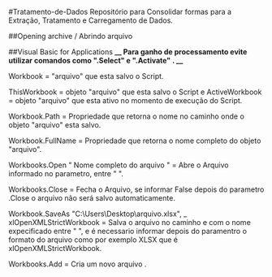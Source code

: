 #Tratamento-de-Dados
Repositório para Consolidar formas para a Extração, Tratamento e Carregamento de Dados.

##Opening archive / Abrindo arquivo


##Visual Basic for Applications
**__ Para ganho de processamento  evite utilizar comandos como   ".Select"  e ".Activate" . __**

Workbook = "arquivo" que esta salvo o Script.

ThisWorkbook = objeto "arquivo" que esta salvo o Script e ActiveWorkbook = objeto "arquivo" que esta ativo no momento de execução do Script.

Workbook.Path = Propriedade que retorna o nome no caminho onde o objeto "arquivo" esta salvo.

Workbook.FullName = Propriedade que retorna o nome completo do objeto "arquivo".

Workbooks.Open " Nome completo do arquivo " = Abre o Arquivo informado no parametro, entre " ".

Workbooks.Close = Fecha o Arquivo, se informar False depois do parametro .Close o arquivo não será salvo automaticamente.

Workbook.SaveAs "C:\Users\Desktop\arquivo.xlsx", _
    xlOpenXMLStrictWorkbook
= Salva  o arquivo no caminho e com o nome expecificado entre "  ", e  é necessario informar depois do paramentro o formato do arquivo como por exemplo XLSX que é xlOpenXMLStrictWorkbook.

Workbooks.Add  =  Cria um novo arquivo .
















